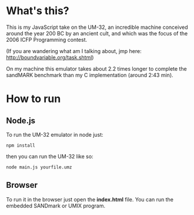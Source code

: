 # What's this?

This is my JavaScript take on the UM-32, an incredible machine
conceived around the year 200 BC by an ancient cult, and which
was the focus of the 2006 ICFP Programming contest.

(If you are wandering what am I talking about, jmp here: 
http://boundvariable.org/task.shtml)

On my machine this emulator takes about 2.2 times longer
to complete the sandMARK benchmark than my C implementation
(around 2:43 min).

# How to run

## Node.js

To run the UM-32 emulator in node just:
```
npm install
```
then you can run the UM-32 like so:
```
node main.js yourfile.umz
```

## Browser

To run it in the browser just open the **index.html** file.
You can run the embedded SANDmark or UMIX program.